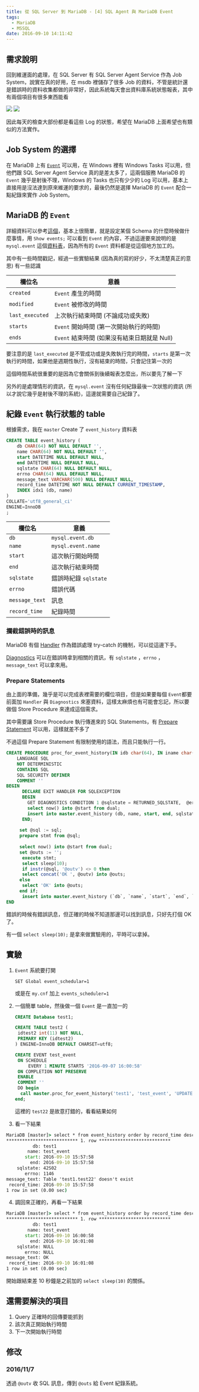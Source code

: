 ```yaml
---
title: 從 SQL Server 到 MariaDB - [4] SQL Agent 與 MariaDB Event
tags:
  - MariaDB
  - MSSQL
date: 2016-09-10 14:11:42
---
```


## 需求說明
回到維運面的處理，在 SQL Server 有 SQL Server Agent Service 作為 Job System，說實在真的好用，在 msdb 裡儲存了很多 Job 的資料，不管是統計還是錯誤時的資料收集都做的非常好，因此系統每天會出資料庫系統狀態報表，其中有兩個項目有很多東西能看

<img src="https://raw.githubusercontent.com/sujunmin/sujunmin.github.com/master/test/SQLServerAgentLog_1.png" />
<img src="https://raw.githubusercontent.com/sujunmin/sujunmin.github.com/master/test/SQLServerAgentLog_2.png" /> 

因此每天的檢查大部份都是看這些 Log 的狀態，希望在 MariaDB 上面希望也有類似的方法實作。

## Job System 的選擇
在 MariaDB 上有 [`Event`](https://mariadb.com/kb/en/mariadb/events/) 可以用，在 Windows 裡有 Windows Tasks 可以用，但他們跟 SQL Server Agent Service 真的是差太多了，這兩個服務 MariaDB 的 `Event` 幾乎是射後不理，Windows 的 Tasks 也只有少少的 Log 可以用，基本上直接用是沒法達到原來維運的要求的，最後仍然是選擇 MariaDB 的 `Event` 配合一點紀錄來實作 Job System。

## MariaDB 的 `Event`
詳細資料可以參考[這個](https://mariadb.com/kb/en/mariadb/events/)，基本上很簡單，就是設定某個 Schema 的什麼時候做什麼事情，用 `Show events;` 可以看到 `Event` 的內容，不過這邊要來說明的是 `mysql.event` 這個[資料表](https://mariadb.com/kb/en/mariadb/mysqlevent-table/)，因為所有的 `Event` 資料都是從這個地方加工的。

其中有一些時間戳記，經過一些實驗結果 (因為真的寫的好少，不太清楚真正的意思) 有一些認識

|  欄位名              | 意義                                              | 
|---------------------|--------------------------------------------------|
| `created`       | `Event` 產生的時間                             |
| `modified`      | `Event` 被修改的時間                           |
| `last_executed` | 上次執行結束時間 (不論成功或失敗)                     |
| `starts`        | `Event` 開始時間 (第一次開始執行的時間)           |
| `ends`          | `Event` 結束時間 (如果沒有結束日期就是 Null)      |

要注意的是 `last_executed` 是不管成功或是失敗執行完的時間，`starts` 是第一次執行的時間，如果他是週期性執行，沒有結束的時間，只會記住第一次的

這個時間系統很重要的是因為它會關係到後續報表怎麼出，所以要先了解一下

另外的是處理情形的資訊，在 `mysql.event` 沒有任何紀錄最後一次狀態的資訊 (所以才說它幾乎是射後不理的系統)，這邊就需要自己紀錄了。 

## 紀錄 `Event` 執行狀態的 table
根據需求，我在 `master` Create 了 `event_history` 資料表

```sql
CREATE TABLE event_history (
    db CHAR(64) NOT NULL DEFAULT '',
    name CHAR(64) NOT NULL DEFAULT '',
    start DATETIME NULL DEFAULT NULL,
    end DATETIME NULL DEFAULT NULL,
    sqlstate CHAR(64) NULL DEFAULT NULL,
    errno CHAR(64) NULL DEFAULT NULL,
    message_text VARCHAR(500) NULL DEFAULT NULL,
    record_time DATETIME NOT NULL DEFAULT CURRENT_TIMESTAMP,
    INDEX idx1 (db, name)
)
COLLATE='utf8_general_ci'
ENGINE=InnoDB
;
```

|  欄位名              | 意義                                              | 
|---------------------|--------------------------------------------------|
| `db`            | `mysql.event.db`                             |
| `name`          | `mysql.event.name`                           |
| `start`         | 這次執行開始時間                                    |
| `end`           | 這次執行結束時間                                    |
| `sqlstate`      | 錯誤時紀錄 `sqlstate`                          |
| `errno`         | 錯誤代碼                                           |
| `message_text`  | 訊息                                              |
| `record_time`   | 紀錄時間                                           |

### 攔截錯誤時的訊息
MariaDB 有個 [Handler](https://mariadb.com/kb/en/mariadb/declare-handler/) 作為錯誤處理 try-catch 的機制，可以從這邊下手。

[Diagnostics](https://mariadb.com/kb/en/mariadb/get-diagnostics/) 可以在錯誤時拿到相關的資訊，有 `sqlstate` ，`errno` ，`message_text` 可以拿來用。

### Prepare Statements
由上面的準備，幾乎是可以完成表裡需要的欄位項目，但是如果要每個 `Event`都要前面加 `Handler` 與 `Diagnostics` 來塞資料，這樣太麻煩也有可能會忘記，所以要做個 Store Procedure 來達成這個需求。

其中需要讓 Store Procedure 執行傳進來的 SQL Statements，有 [Prepare Statement](https://mariadb.com/kb/en/mariadb/prepare-statement/) 可以用，這樣就差不多了

不過這個 Prepare Statement 有限制使用的語法，而且只能執行一行。

```sql
CREATE PROCEDURE proc_for_event_history(IN idb char(64), IN iname char(64), IN sql TEXT)
    LANGUAGE SQL
    NOT DETERMINISTIC
    CONTAINS SQL
    SQL SECURITY DEFINER
    COMMENT ''
BEGIN
      DECLARE EXIT HANDLER FOR SQLEXCEPTION
      BEGIN
        GET DIAGNOSTICS CONDITION 1 @sqlstate = RETURNED_SQLSTATE,  @errno = MYSQL_ERRNO, @text = MESSAGE_TEXT;
        select now() into @start from dual;
        insert into master.event_history (db, name, start, end, sqlstate, errno, message_text) values (idb, iname, @start, now(), @sqlstate, @errno, @text);
      END;
     
     set @sql := sql;
     prepare stmt from @sql;
    
     select now() into @start from dual;
     set @outs := '';
	  execute stmt;
      select sleep(10);
	  if instr(@sql, '@outv') <> 0 then
      select concat('OK ', @outv) into @outs;
     else
      select 'OK' into @outs;
     end if;
  	  insert into master.event_history (`db`, `name`, `start`, `end`, `sqlstate`, `errno`, `message_text`) values (idb, iname, @start, now(), NULL, NULL, @outs); 
END
```

錯誤的時候有錯誤訊息，但正確的時候不知道那邊可以找到訊息，只好先打個 OK 了。

有一個 `select sleep(10);` 是拿來做實驗用的，平時可以拿掉。

## 實驗

1. `Event` 系統要打開

   `SET Global event_schedular=1`
   
   或是在 `my.cnf` 加上 `events_scheduler=1`
2. 一個簡單 table，然後做一個 `Event` 是一直加一的
   ```sql
   CREATE Database test1;

   CREATE TABLE test2 (
    idtest2 int(11) NOT NULL,
    PRIMARY KEY (idtest2)
   ) ENGINE=InnoDB DEFAULT CHARSET=utf8;

   CREATE EVENT test_event
    ON SCHEDULE
        EVERY 1 MINUTE STARTS '2016-09-07 16:00:58'
    ON COMPLETION NOT PRESERVE
    ENABLE
    COMMENT ''
    DO begin
     call master.proc_for_event_history('test1', 'test_event', 'UPDATE test1.test22 SET idtest2 = idtest2 + 1');
   end;

   ```
   這裡的 `test22` 是故意打錯的，看看結果如何
3. 看一下結果
```cmd
MariaDB [master]> select * from event_history order by record_time desc limit 1\G
*************************** 1. row ***************************
          db: test1
        name: test_event
       start: 2016-09-10 15:57:58
         end: 2016-09-10 15:57:58
    sqlstate: 42S02
       errno: 1146
message_text: Table 'test1.test22' doesn't exist
 record_time: 2016-09-10 15:57:58
1 row in set (0.00 sec)
```
4. 調回來正確的，再看一下結果
```cmd
MariaDB [master]> select * from event_history order by record_time desc limit 1\G
*************************** 1. row ***************************
          db: test1
        name: test_event
       start: 2016-09-10 16:00:58
         end: 2016-09-10 16:01:08
    sqlstate: NULL
       errno: NULL
message_text: OK
 record_time: 2016-09-10 16:01:08
1 row in set (0.00 sec)
```
開始跟結束差 10 秒鐘是之前加的 `select sleep(10)` 的關係。

## 還需要解決的項目

1. Query 正確時的回傳要能抓到
2. 該次真正開始執行時間
3. 下一次開始執行時間

## 修改

### 2016/11/7 
透過 `@outv` 收 SQL 訊息，傳到 `@outs` 給 Event 紀錄系統。
